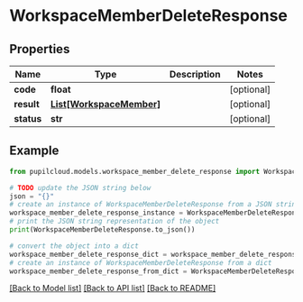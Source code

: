 # WorkspaceMemberDeleteResponse


## Properties

Name | Type | Description | Notes
------------ | ------------- | ------------- | -------------
**code** | **float** |  | [optional] 
**result** | [**List[WorkspaceMember]**](WorkspaceMember.md) |  | [optional] 
**status** | **str** |  | [optional] 

## Example

```python
from pupilcloud.models.workspace_member_delete_response import WorkspaceMemberDeleteResponse

# TODO update the JSON string below
json = "{}"
# create an instance of WorkspaceMemberDeleteResponse from a JSON string
workspace_member_delete_response_instance = WorkspaceMemberDeleteResponse.from_json(json)
# print the JSON string representation of the object
print(WorkspaceMemberDeleteResponse.to_json())

# convert the object into a dict
workspace_member_delete_response_dict = workspace_member_delete_response_instance.to_dict()
# create an instance of WorkspaceMemberDeleteResponse from a dict
workspace_member_delete_response_from_dict = WorkspaceMemberDeleteResponse.from_dict(workspace_member_delete_response_dict)
```
[[Back to Model list]](../README.md#documentation-for-models) [[Back to API list]](../README.md#documentation-for-api-endpoints) [[Back to README]](../README.md)


